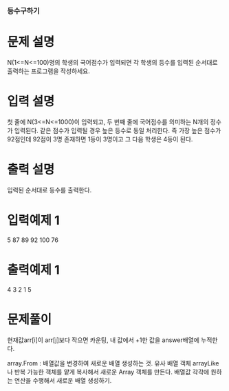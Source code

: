 ### 등수구하기

# 문제 설명

N(1<=N<=100)명의 학생의 국어점수가 입력되면 각 학생의 등수를 입력된 순서대로 
출력하는 프로그램을 작성하세요. 

# 입력 설명

첫 줄에 N(3<=N<=1000)이 입력되고, 두 번째 줄에 국어점수를 의미하는 N개의 정수가 입력된다. 
같은 점수가 입력될 경우 높은 등수로 동일 처리한다.
즉 가장 높은 점수가 92점인데 92점이 3명 존재하면 1등이 3명이고 그 다음 학생은 4등이 된다.


# 출력 설명

입력된 순서대로 등수를 출력한다.

# 입력예제 1

5
87 89 92 100 76

# 출력예제 1

4 3 2 1 5

# 문제풀이
현재값arr[i]이 arr[j]보다 작으면 카운팅,
내 값에서 +1한 값을 answer배열에 누적한다. 

array.From : 배열값을 변경하여 새로운 배열 생성하는 것.
유사 배열 객체 arrayLike나 반복 가능한 객체를 얕게 복사해서 새로운 Array 객체를 만든다. 
배열값 각각에 원하는 연산을 수행해서 새로운 배열 생성하기.